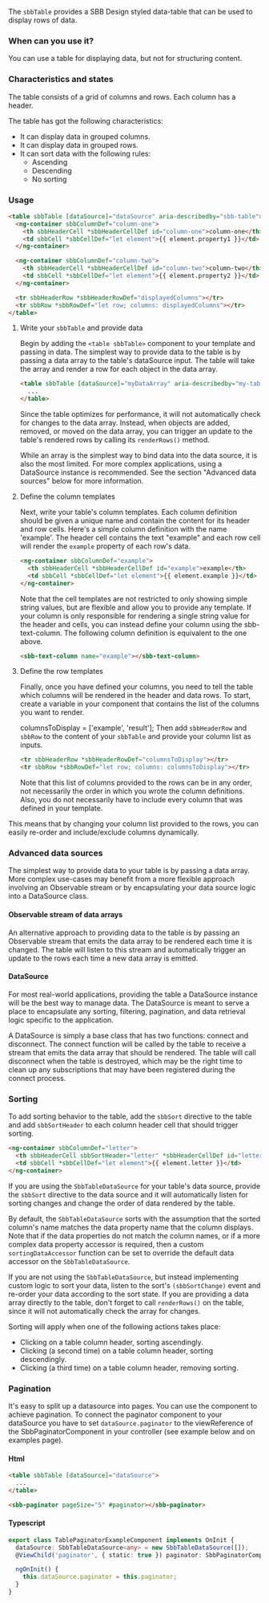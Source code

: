 The `sbbTable` provides a SBB Design styled data-table that can be used to display rows of data.

### When can you use it?

You can use a table for displaying data, but not for structuring content.

### Characteristics and states

The table consists of a grid of columns and rows. Each column has a header.

The table has got the following characteristics:

- It can display data in grouped columns.
- It can display data in grouped rows.
- It can sort data with the following rules:
  - Ascending
  - Descending
  - No sorting

### Usage

```html
<table sbbTable [dataSource]="dataSource" aria-describedby="sbb-table">
  <ng-container sbbColumnDef="column-one">
    <th sbbHeaderCell *sbbHeaderCellDef id="column-one">column-one</th>
    <td sbbCell *sbbCellDef="let element">{{ element.property1 }}</td>
  </ng-container>

  <ng-container sbbColumnDef="column-two">
    <th sbbHeaderCell *sbbHeaderCellDef id="column-two">column-two</th>
    <td sbbCell *sbbCellDef="let element">{{ element.property2 }}</td>
  </ng-container>

  <tr sbbHeaderRow *sbbHeaderRowDef="displayedColumns"></tr>
  <tr sbbRow *sbbRowDef="let row; columns: displayedColumns"></tr>
</table>
```

1. Write your `sbbTable` and provide data

   Begin by adding the `<table sbbTable>` component to your template and passing in data.
   The simplest way to provide data to the table is by passing a data array to the table's dataSource input.
   The table will take the array and render a row for each object in the data array.

   ```html
   <table sbbTable [dataSource]="myDataArray" aria-describedby="my-table-name">
     ...
   </table>
   ```

   Since the table optimizes for performance, it will not automatically check for changes to the data array.
   Instead, when objects are added, removed, or moved on the data array, you can trigger an update to the table's rendered rows by calling its `renderRows()` method.

   While an array is the simplest way to bind data into the data source, it is also the most limited.
   For more complex applications, using a DataSource instance is recommended. See the section "Advanced data sources" below for more information.

2. Define the column templates

   Next, write your table's column templates.
   Each column definition should be given a unique name and contain the content for its header and row cells.
   Here's a simple column definition with the name 'example'.
   The header cell contains the text "example" and each row cell will render the `example` property of each row's data.

   ```html
   <ng-container sbbColumnDef="example">
     <th sbbHeaderCell *sbbHeaderCellDef id="example">example</th>
     <td sbbCell *sbbCellDef="let element">{{ element.example }}</td>
   </ng-container>
   ```

   Note that the cell templates are not restricted to only showing simple string values, but are flexible and allow you to provide any template.
   If your column is only responsible for rendering a single string value for the header and cells, you can instead define your column using the sbb-text-column.
   The following column definition is equivalent to the one above.

   ```html
   <sbb-text-column name="example"></sbb-text-column>
   ```

3. Define the row templates

   Finally, once you have defined your columns, you need to tell the table which columns will be rendered in the header and data rows.
   To start, create a variable in your component that contains the list of the columns you want to render.

   columnsToDisplay = ['example', 'result'];
   Then add `sbbHeaderRow` and `sbbRow` to the content of your `sbbTable` and provide your column list as inputs.

   ```html
   <tr sbbHeaderRow *sbbHeaderRowDef="columnsToDisplay"></tr>
   <tr sbbRow *sbbRowDef="let row; columns: columnsToDisplay"></tr>
   ```

   Note that this list of columns provided to the rows can be in any order, not necessarily the order in which you wrote the column definitions.
   Also, you do not necessarily have to include every column that was defined in your template.

This means that by changing your column list provided to the rows, you can easily re-order and include/exclude columns dynamically.

### Advanced data sources

The simplest way to provide data to your table is by passing a data array.
More complex use-cases may benefit from a more flexible approach involving an Observable stream or by encapsulating your data source logic into a DataSource class.

#### Observable stream of data arrays

An alternative approach to providing data to the table is by passing an Observable stream that emits the data array to be rendered each time it is changed.
The table will listen to this stream and automatically trigger an update to the rows each time a new data array is emitted.

#### DataSource

For most real-world applications, providing the table a DataSource instance will be the best way to manage data.
The DataSource is meant to serve a place to encapsulate any sorting, filtering, pagination, and data retrieval logic specific to the application.

A DataSource is simply a base class that has two functions: connect and disconnect.
The connect function will be called by the table to receive a stream that emits the data array that should be rendered.
The table will call disconnect when the table is destroyed, which may be the right time to clean up any subscriptions that may have been registered during the connect process.

### Sorting

To add sorting behavior to the table, add the `sbbSort` directive to the table and add `sbbSortHeader` to each column header cell that should trigger sorting.

```html
<ng-container sbbColumnDef="letter">
  <th sbbHeaderCell sbbSortHeader="letter" *sbbHeaderCellDef id="letter">Letter</th>
  <td sbbCell *sbbCellDef="let element">{{ element.letter }}</td>
</ng-container>
```

If you are using the `SbbTableDataSource` for your table's data source, provide the `sbbSort` directive to the data source and it will automatically listen for sorting changes and change the order of data rendered by the table.

By default, the `SbbTableDataSource` sorts with the assumption that the sorted column's name matches the data property name that the column displays.
Note that if the data properties do not match the column names, or if a more complex data property accessor is required, then a custom `sortingDataAccessor` function can be set to override the default data accessor on the `SbbTableDataSource`.

If you are not using the `SbbTableDataSource`, but instead implementing custom logic to sort your data, listen to the sort's `(sbbSortChange)` event and re-order your data according to the sort state.
If you are providing a data array directly to the table, don't forget to call `renderRows()` on the table, since it will not automatically check the array for changes.

Sorting will apply when one of the following actions takes place:

- Clicking on a table column header, sorting ascendingly.
- Clicking (a second time) on a table column header, sorting descendingly.
- Clicking (a third time) on a table column header, removing sorting.

### Pagination

It's easy to split up a datasource into pages. You can use the <sbb-paginator> component to achieve pagination. To connect the paginator component to your dataSource you have to set `dataSource.paginator` to the viewReference of the SbbPaginatorComponent in your controller (see example below and on examples page).

#### Html

```html
<table sbbTable [dataSource]="dataSource">
  ...
</table>

<sbb-paginator pageSize="5" #paginator></sbb-paginator>
```

#### Typescript

```ts
export class TablePaginatorExampleComponent implements OnInit {
  dataSource: SbbTableDataSource<any> = new SbbTableDataSource([]);
  @ViewChild('paginator', { static: true }) paginator: SbbPaginatorComponent;

  ngOnInit() {
    this.dataSource.paginator = this.paginator;
  }
}
```
